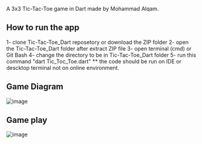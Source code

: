 A 3x3 Tic-Tac-Toe game in Dart made by Mohammad Alqam.
## How to run the app 
1- clone Tic-Tac-Toe_Dart reposetory or download the ZIP folder
2- open the Tic-Tac-Toe_Dart folder after extract ZIP file 
3- open terminal (cmd) or Git Bash
4- change the directory to be in Tic-Tac-Toe_Dart folder
5- run this command "dart Tic_Toc_Toe.dart"
** the code should be run on IDE or descktop terminal not on online environment.
  
## Game Diagram
![image](https://github.com/MohammadAlqam/Tic_Tac_Toe_Dart/assets/88941388/be9fdbd3-1f64-44bb-b66e-dc16e312e9b2)

## Game play
![image](https://github.com/MohammadAlqam/Tic_Tac_Toe_Dart/assets/88941388/75229776-b7a6-4f73-b76d-2700117e2fc0)

